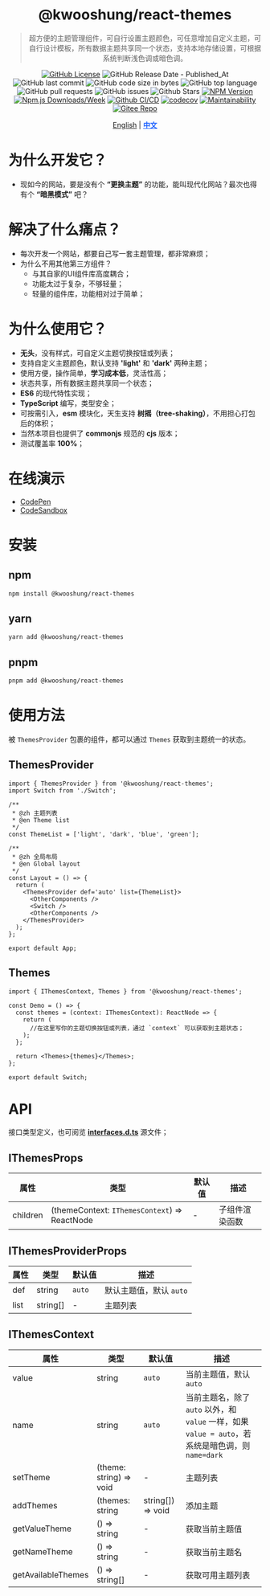 <div align="center">

# @kwooshung/react-themes

> 超方便的主题管理组件，可自行设置主题颜色，可任意增加自定义主题，可自行设计模板，所有数据主题共享同一个状态，支持本地存储设置，可根据系统判断浅色调或暗色调。

[![GitHub License](https://img.shields.io/github/license/kwooshung/React-Themes?labelColor=272e3b&color=165dff)](LICENSE)
![GitHub Release Date - Published_At](https://img.shields.io/github/release-date/kwooshung/React-Themes?labelColor=272e3b&color=00b42A&logo=github)
![GitHub last commit](https://img.shields.io/github/last-commit/kwooshung/React-Themes?labelColor=272e3b&color=165dff)
![GitHub code size in bytes](https://img.shields.io/github/languages/code-size/kwooshung/React-Themes?labelColor=272e3b&color=165dff)
![GitHub top language](https://img.shields.io/github/languages/top/kwooshung/React-Themes?labelColor=272e3b&color=165dff)
![GitHub pull requests](https://img.shields.io/github/issues-pr/kwooshung/React-Themes?labelColor=272e3b&color=165dff)
![GitHub issues](https://img.shields.io/github/issues/kwooshung/React-Themes?labelColor=272e3b&color=165dff)
![Github Stars](https://img.shields.io/github/stars/kwooshung/React-Themes?labelColor=272e3b&color=165dff)
[![NPM Version](https://img.shields.io/npm/v/@kwooshung/react-themes?labelColor=272e3b&color=165dff)](https://www.npmjs.com/package/@kwooshung/react-themes)
[![Npm.js Downloads/Week](https://img.shields.io/npm/dw/@kwooshung/react-themes?labelColor=272e3b&labelColor=272e3b&color=165dff&logo=npm)](https://www.npmjs.com/package/@kwooshung/react-themes)
[![Github CI/CD](https://github.com/kwooshung/React-Themes/actions/workflows/ci.yml/badge.svg)](https://github.com/kwooshung/React-Themes/actions/)
[![codecov](https://codecov.io/gh/kwooshung/React-Themes/graph/badge.svg?token=EI87ZaW6EC)](https://codecov.io/gh/kwooshung/React-Themes)
[![Maintainability](https://api.codeclimate.com/v1/badges/d40982a696f3df2e89b8/maintainability)](https://codeclimate.com/github/kwooshung/React-Themes/maintainability)
[![Gitee Repo](https://img.shields.io/badge/Gitee-React--Themes-165dff?logo=gitee)](https://gitee.com/kwooshung/React-Themes/)

<p align="center">
    <a href="README.md">English</a> | 
    <a href="README.zh-CN.md" style="font-weight:700;color:#165dff;text-decoration:underline;">中文</a>
</p>
</div>

# 为什么开发它？

- 现如今的网站，要是没有个 **“更换主题”** 的功能，能叫现代化网站？最次也得有个 **“暗黑模式”** 吧？

# 解决了什么痛点？

- 每次开发一个网站，都要自己写一套主题管理，都非常麻烦；
- 为什么不用其他第三方组件？
  - 与其自家的UI组件库高度耦合；
  - 功能太过于复杂，不够轻量；
  - 轻量的组件库，功能相对过于简单；

# 为什么使用它？

- **无头**，没有样式，可自定义主题切换按钮或列表；
- 支持自定义主题颜色，默认支持 **'light'** 和 **'dark'** 两种主题；
- 使用方便，操作简单，**学习成本低**，灵活性高；
- 状态共享，所有数据主题共享同一个状态；
- **ES6** 的现代特性实现；
- **TypeScript** 编写，类型安全；
- 可按需引入，**esm** 模块化，天生支持 **树摇（tree-shaking）**，不用担心打包后的体积；
- 当然本项目也提供了 **commonjs** 规范的 **cjs** 版本；
- 测试覆盖率 **100%**；

# 在线演示

- [CodePen](https://codepen.io/kwooshung/pen/vYPwypM)
- [CodeSandbox](https://codesandbox.io/p/devbox/react-themes-tmdtrh?file=%2Fsrc%2Fmain.tsx%3A9%2C3)

# 安装

## npm

```bash
npm install @kwooshung/react-themes
```

## yarn

```bash
yarn add @kwooshung/react-themes
```

## pnpm

```bash
pnpm add @kwooshung/react-themes
```

# 使用方法

被 `ThemesProvider` 包裹的组件，都可以通过 `Themes` 获取到主题统一的状态。

## ThemesProvider

```tsx
import { ThemesProvider } from '@kwooshung/react-themes';
import Switch from './Switch';

/**
 * @zh 主题列表
 * @en Theme list
 */
const ThemeList = ['light', 'dark', 'blue', 'green'];

/**
 * @zh 全局布局
 * @en Global layout
 */
const Layout = () => {
  return (
    <ThemesProvider def='auto' list={ThemeList}>
      <OtherComponents />
      <Switch />
      <OtherComponents />
    </ThemesProvider>
  );
};

export default App;
```

## Themes

```tsx
import { IThemesContext, Themes } from '@kwooshung/react-themes';

const Demo = () => {
  const themes = (context: IThemesContext): ReactNode => {
    return (
      //在这里写你的主题切换按钮或列表，通过 `context` 可以获取到主题状态；
    );
  };

  return <Themes>{themes}</Themes>;
};

export default Switch;
```

# API

接口类型定义，也可阅览 **[interfaces.d.ts](./src/themes/interfaces.d.ts)** 源文件；

## IThemesProps

| 属性     | 类型                                          | 默认值 | 描述           |
| -------- | --------------------------------------------- | ------ | -------------- |
| children | (themeContext: `IThemesContext`) => ReactNode | -      | 子组件渲染函数 |

## IThemesProviderProps

| 属性 | 类型     | 默认值 | 描述                    |
| ---- | -------- | ------ | ----------------------- |
| def  | string   | `auto` | 默认主题值，默认 `auto` |
| list | string[] | -      | 主题列表                |

## IThemesContext

| 属性               | 类型                    | 默认值            | 描述                                                                                               |
| ------------------ | ----------------------- | ----------------- | -------------------------------------------------------------------------------------------------- |
| value              | string                  | `auto`            | 当前主题值，默认 `auto`                                                                            |
| name               | string                  | `auto`            | 当前主题名，除了 `auto` 以外，和 `value` 一样，如果 `value = auto`，若系统是暗色调，则 `name=dark` |
| setTheme           | (theme: string) => void | -                 | 主题列表                                                                                           |
| addThemes          | (themes: string         | string[]) => void | 添加主题                                                                                           |
| getValueTheme      | () => string            | -                 | 获取当前主题值                                                                                     |
| getNameTheme       | () => string            | -                 | 获取当前主题名                                                                                     |
| getAvailableThemes | () => string[]          | -                 | 获取可用主题列表                                                                                   |
